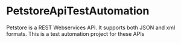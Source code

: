 # PetstoreApiTestAutomation
Petstore is a REST Webservices API. It supports both JSON and xml formats. This is a test automation project for these APIs
